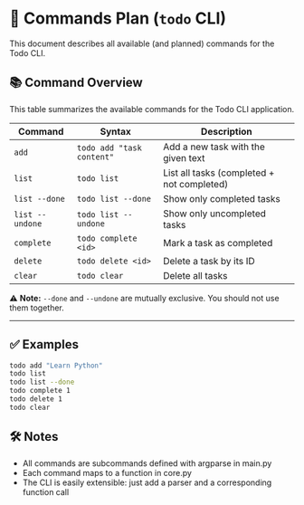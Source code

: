 # 🚀 Commands Plan (`todo` CLI)

This document describes all available (and planned) commands for the Todo CLI.

## 📚 Command Overview

This table summarizes the available commands for the Todo CLI application.

| Command            | Syntax                             | Description                                  |
|--------------------|-------------------------------------|----------------------------------------------|
| `add`              | `todo add "task content"`           | Add a new task with the given text           |
| `list`             | `todo list`                         | List all tasks (completed + not completed)   |
| `list --done`      | `todo list --done`                  | Show only completed tasks                    |
| `list --undone`    | `todo list --undone`                | Show only uncompleted tasks                  |
| `complete`         | `todo complete <id>`                | Mark a task as completed                     |
| `delete`           | `todo delete <id>`                  | Delete a task by its ID                      |
| `clear`            | `todo clear`                        | Delete all tasks                             |

⚠️ **Note:** `--done` and `--undone` are mutually exclusive. You should not use them together.

---

## ✅ Examples

```bash
todo add "Learn Python"
todo list
todo list --done
todo complete 1
todo delete 1
todo clear
```

## 🛠️ Notes

- All commands are subcommands defined with argparse in main.py
- Each command maps to a function in core.py
- The CLI is easily extensible: just add a parser and a corresponding function call